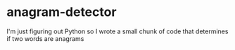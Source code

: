 # anagram-detector
I'm just figuring out Python so I wrote a small chunk of code that determines if two words are anagrams

